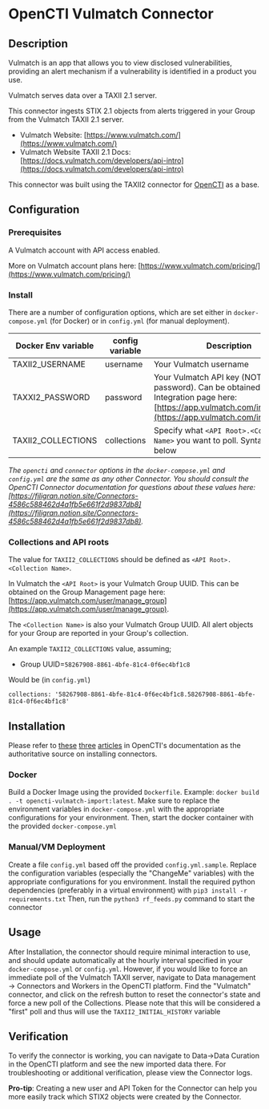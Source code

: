 # OpenCTI Vulmatch Connector

## Description

Vulmatch is an app that allows you to view disclosed vulnerabilities, providing an alert mechanism if a vulnerability is identified in a product you use.

Vulmatch serves data over a TAXII 2.1 server.

This connector ingests STIX 2.1 objects from alerts triggered in your Group from the Vulmatch TAXII 2.1 server.

* Vulmatch Website: [https://www.vulmatch.com/](https://www.vulmatch.com/)
* Vulmatch Website TAXII 2.1 Docs: [https://docs.vulmatch.com/developers/api-intro](https://docs.vulmatch.com/developers/api-intro)

This connector was built using the TAXII2 connector for [OpenCTI](https://github.com/OpenCTI-Platform/opencti) as a base.

## Configuration

### Prerequisites

A Vulmatch account with API access enabled.

More on Vulmatch account plans here: [https://www.vulmatch.com/pricing/](https://www.vulmatch.com/pricing/)

### Install

There are a number of configuration options, which are set either in `docker-compose.yml` (for Docker) or in `config.yml` (for manual deployment).

| Docker Env variable | config variable | Description
| --------------------|-----------------|------------
| TAXII2_USERNAME     | username        | Your Vulmatch username
| TAXXI2_PASSWORD     | password        | Your Vulmatch API key (NOT password). Can be obtained on the Integration page here: [https://app.vulmatch.com/integrations](https://app.vulmatch.com/integrations)
| TAXII2_COLLECTIONS  | collections     | Specify what `<API Root>.<Collection Name>` you want to poll. Syntax Detailed below

_The `opencti` and `connector` options in the `docker-compose.yml` and `config.yml` are the same as any other Connector. You should consult the OpenCTI Connector documentation for questions about these values here: [https://filigran.notion.site/Connectors-4586c588462d4a1fb5e661f2d9837db8](https://filigran.notion.site/Connectors-4586c588462d4a1fb5e661f2d9837db8)._

### Collections and API roots

The value for `TAXII2_COLLECTIONS` should be defined as `<API Root>.<Collection Name>`.

In Vulmatch the `<API Root>` is your Vulmatch Group UUID. This can be obtained on the Group Management page here: [https://app.vulmatch.com/user/manage_group](https://app.vulmatch.com/user/manage_group).

The `<Collection Name>` is also your Vulmatch Group UUID. All alert objects for your Group are reported in your Group's collection.

An example `TAXII2_COLLECTIONS` value, assuming;

* Group UUID=`58267908-8861-4bfe-81c4-0f6ec4bf1c8`

Would be (in `config.yml`)

```
collections: '58267908-8861-4bfe-81c4-0f6ec4bf1c8.58267908-8861-4bfe-81c4-0f6ec4bf1c8'
```

## Installation

Please refer to [these](https://filigran.notion.site/Connectors-4586c588462d4a1fb5e661f2d9837db8) [three](https://filigran.notion.site/Introduction-9a614638a75746a391cd93a45fe3dc6c) [articles](https://filigran.notion.site/HowTo-Build-your-first-connector-06b2690697404b5ebc6e3556a1385940) in OpenCTI's documentation as the authoritative source on installing connectors.

### Docker

Build a Docker Image using the provided `Dockerfile`. Example: `docker build . -t opencti-vulmatch-import:latest`. Make sure to replace the environment variables in `docker-compose.yml` with the appropriate configurations for your environment. Then, start the docker container with the provided `docker-compose.yml`

### Manual/VM Deployment

Create a file `config.yml` based off the provided `config.yml.sample`. Replace the configuration variables (especially the "ChangeMe" variables) with the appropriate configurations for you environment. Install the required python dependencies (preferably in a virtual environment) with `pip3 install -r requirements.txt` Then, run the `python3 rf_feeds.py` command to start the connector

## Usage

After Installation, the connector should require minimal interaction to use, and should update automatically at the hourly interval specified in your `docker-compose.yml` or `config.yml`. However, if you would like to force an immediate poll of the Vulmatch TAXII server, navigate to Data management -> Connectors and Workers in the OpenCTI platform. Find the "Vulmatch" connector, and click on the refresh button to reset the connector's state and force a new poll of the Collections. Please note that this will be considered a "first" poll and thus will use the `TAXII2_INITIAL_HISTORY` variable

## Verification

To verify the connector is working, you can navigate to Data->Data Curation in the OpenCTI platform and see the new imported data there. For troubleshooting or additional verification, please view the Connector logs.

**Pro-tip**: Creating a new user and API Token for the Connector can help you more easily track which STIX2 objects were created by the Connector.